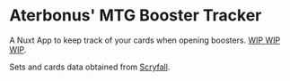 # Aterbonus' MTG Booster Tracker

A Nuxt App to keep track of your cards when opening boosters. [WIP WIP WIP](https://mtg-booster-tracker.aterbonus.cl/).

Sets and cards data obtained from [Scryfall](https://scryfall.com/docs/api).
